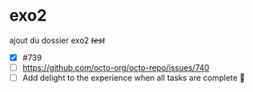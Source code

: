 # exo2
ajout du dossier exo2
~~*test*~~

- [x] #739
- [ ] https://github.com/octo-org/octo-repo/issues/740
- [ ] Add delight to the experience when all tasks are complete :tada: